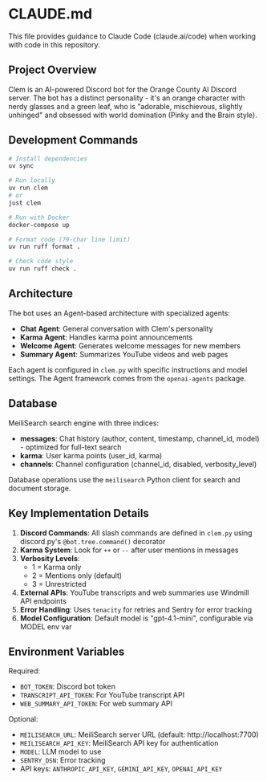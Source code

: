 # CLAUDE.md

This file provides guidance to Claude Code (claude.ai/code) when working with code in this repository.

## Project Overview

Clem is an AI-powered Discord bot for the Orange County AI Discord server. The bot has a distinct personality - it's an orange character with nerdy glasses and a green leaf, who is "adorable, mischievous, slightly unhinged" and obsessed with world domination (Pinky and the Brain style).

## Development Commands

```bash
# Install dependencies
uv sync

# Run locally
uv run clem
# or
just clem

# Run with Docker
docker-compose up

# Format code (79-char line limit)
uv run ruff format .

# Check code style
uv run ruff check .
```

## Architecture

The bot uses an Agent-based architecture with specialized agents:
- **Chat Agent**: General conversation with Clem's personality
- **Karma Agent**: Handles karma point announcements
- **Welcome Agent**: Generates welcome messages for new members
- **Summary Agent**: Summarizes YouTube videos and web pages

Each agent is configured in `clem.py` with specific instructions and model settings. The Agent framework comes from the `openai-agents` package.

## Database

MeiliSearch search engine with three indices:
- **messages**: Chat history (author, content, timestamp, channel_id, model) - optimized for full-text search
- **karma**: User karma points (user_id, karma)
- **channels**: Channel configuration (channel_id, disabled, verbosity_level)

Database operations use the `meilisearch` Python client for search and document storage.

## Key Implementation Details

1. **Discord Commands**: All slash commands are defined in `clem.py` using discord.py's `@bot.tree.command()` decorator
2. **Karma System**: Look for `++` or `--` after user mentions in messages
3. **Verbosity Levels**: 
   - 1 = Karma only
   - 2 = Mentions only (default)
   - 3 = Unrestricted
4. **External APIs**: YouTube transcripts and web summaries use Windmill API endpoints
5. **Error Handling**: Uses `tenacity` for retries and Sentry for error tracking
6. **Model Configuration**: Default model is "gpt-4.1-mini", configurable via MODEL env var

## Environment Variables

Required:
- `BOT_TOKEN`: Discord bot token
- `TRANSCRIPT_API_TOKEN`: For YouTube transcript API
- `WEB_SUMMARY_API_TOKEN`: For web summary API

Optional:
- `MEILISEARCH_URL`: MeiliSearch server URL (default: http://localhost:7700)
- `MEILISEARCH_API_KEY`: MeiliSearch API key for authentication
- `MODEL`: LLM model to use
- `SENTRY_DSN`: Error tracking
- API keys: `ANTHROPIC_API_KEY`, `GEMINI_API_KEY`, `OPENAI_API_KEY`